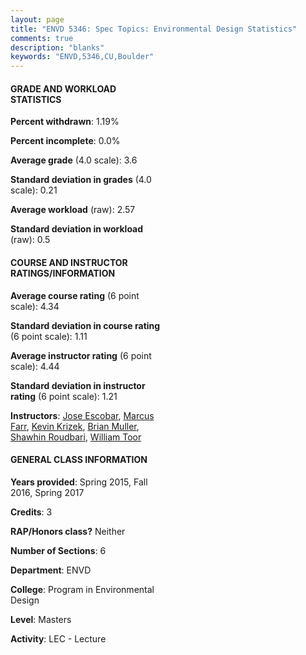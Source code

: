 ```yaml
---
layout: page
title: "ENVD 5346: Spec Topics: Environmental Design Statistics"
comments: true
description: "blanks"
keywords: "ENVD,5346,CU,Boulder"
---
```

<head>
<script src="https://ajax.googleapis.com/ajax/libs/jquery/2.1.3/jquery.min.js"></script>
<script src="https://dl.dropboxusercontent.com/s/pc42nxpaw1ea4o9/highcharts.js?dl=0"></script>
<!-- <script src="../assets/js/highcharts.js"></script> -->
<style type="text/css">@font-face {
	font-family: "Bebas Neue";
	src: url(https://www.filehosting.org/file/details/544349/BebasNeue Regular.otf) format("opentype");
	}
	h1.Bebas { 
		font-family: "Bebas Neue", Verdana, Tahoma;
	}
</style>
</head>
<body>
	<div id="container" style="float: right; width: 45%; height: 88%; margin-left: 2.5%; margin-right: 2.5%;"></div>
	<script language="JavaScript">
		$(document).ready(function() {
		var chart = {type: 'column'};
		var title = {text: 'Grade Distribution'};
		var xAxis = {categories: ['A','B','C','D','F'],crosshair: true};
		var yAxis = {min: 0,title: {text: 'Percentage'}};
		var tooltip = {headerFormat: '<center><b><span style="font-size:20px">{point.key}</span></b></center>',
		               pointFormat: '<td style="padding:0"><b>{point.y:.1f}%</b></td>',
		               footerFormat: '</table>',shared: true,useHTML: true};
		var plotOptions = {column: {pointPadding: 0.0,borderWidth: 0}};  
		var credits = {enabled: false};var series= [{name: 'Percent',data: [72.23,25.0,1.39,0.0,1.39,]}];
		var json = {};
		json.chart = chart;
		json.title = title;
		json.tooltip = tooltip;
		json.xAxis = xAxis;
		json.yAxis = yAxis;  
		json.series = series;
		json.plotOptions = plotOptions;  
		json.credits = credits;
		$('#container').highcharts(json);
	});
	</script>
</body>
			   
#### GRADE AND WORKLOAD STATISTICS

**Percent withdrawn**: 1.19%

**Percent incomplete**: 0.0%

**Average grade** (4.0 scale): 3.6

**Standard deviation in grades** (4.0 scale): 0.21

**Average workload** (raw): 2.57

**Standard deviation in workload** (raw): 0.5

#### COURSE AND INSTRUCTOR RATINGS/INFORMATION

**Average course rating** (6 point scale): 4.34

**Standard deviation in course rating** (6 point scale): 1.11

**Average instructor rating** (6 point scale): 4.44

**Standard deviation in instructor rating** (6 point scale): 1.21

**Instructors**: <a href='../../instructors/Jose_Escobar'>Jose Escobar</a>, <a href='../../instructors/Marcus_Farr'>Marcus Farr</a>, <a href='../../instructors/Kevin_Krizek'>Kevin Krizek</a>, <a href='../../instructors/Brian_Muller'>Brian Muller</a>, <a href='../../instructors/Shawhin_Roudbari'>Shawhin Roudbari</a>, <a href='../../instructors/William_Toor'>William Toor</a>

#### GENERAL CLASS INFORMATION

**Years provided**: Spring 2015, Fall 2016, Spring 2017

**Credits**: 3

**RAP/Honors class?** Neither

**Number of Sections**: 6

**Department**: ENVD

**College**: Program in Environmental Design

**Level**: Masters

**Activity**: LEC - Lecture
